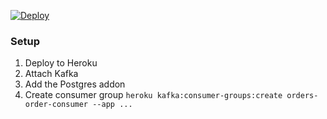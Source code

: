 [![Deploy](https://www.herokucdn.com/deploy/button.svg)](https://heroku.com/deploy?template=https://github.com/ryantownsend/event-sourced-orders)

### Setup

1. Deploy to Heroku
2. Attach Kafka
3. Add the Postgres addon
3. Create consumer group `heroku kafka:consumer-groups:create orders-order-consumer --app ...`
